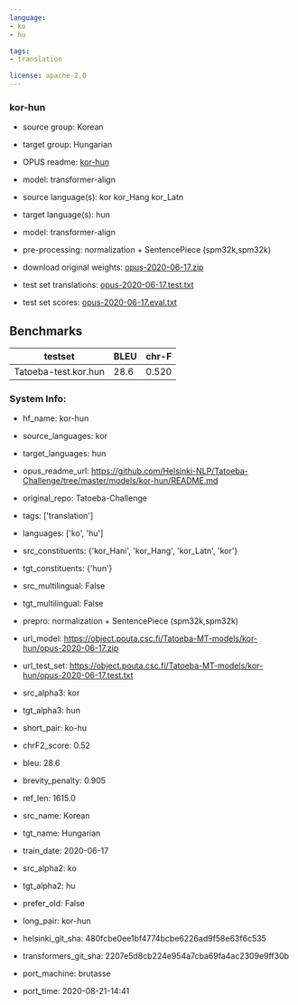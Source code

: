 ```yaml
---
language: 
- ko
- hu

tags:
- translation

license: apache-2.0
---
```


### kor-hun

* source group: Korean 
* target group: Hungarian 
*  OPUS readme: [kor-hun](https://github.com/Helsinki-NLP/Tatoeba-Challenge/tree/master/models/kor-hun/README.md)

*  model: transformer-align
* source language(s): kor kor_Hang kor_Latn
* target language(s): hun
* model: transformer-align
* pre-processing: normalization + SentencePiece (spm32k,spm32k)
* download original weights: [opus-2020-06-17.zip](https://object.pouta.csc.fi/Tatoeba-MT-models/kor-hun/opus-2020-06-17.zip)
* test set translations: [opus-2020-06-17.test.txt](https://object.pouta.csc.fi/Tatoeba-MT-models/kor-hun/opus-2020-06-17.test.txt)
* test set scores: [opus-2020-06-17.eval.txt](https://object.pouta.csc.fi/Tatoeba-MT-models/kor-hun/opus-2020-06-17.eval.txt)

## Benchmarks

| testset               | BLEU  | chr-F |
|-----------------------|-------|-------|
| Tatoeba-test.kor.hun 	| 28.6 	| 0.520 |


### System Info: 
- hf_name: kor-hun

- source_languages: kor

- target_languages: hun

- opus_readme_url: https://github.com/Helsinki-NLP/Tatoeba-Challenge/tree/master/models/kor-hun/README.md

- original_repo: Tatoeba-Challenge

- tags: ['translation']

- languages: ['ko', 'hu']

- src_constituents: {'kor_Hani', 'kor_Hang', 'kor_Latn', 'kor'}

- tgt_constituents: {'hun'}

- src_multilingual: False

- tgt_multilingual: False

- prepro:  normalization + SentencePiece (spm32k,spm32k)

- url_model: https://object.pouta.csc.fi/Tatoeba-MT-models/kor-hun/opus-2020-06-17.zip

- url_test_set: https://object.pouta.csc.fi/Tatoeba-MT-models/kor-hun/opus-2020-06-17.test.txt

- src_alpha3: kor

- tgt_alpha3: hun

- short_pair: ko-hu

- chrF2_score: 0.52

- bleu: 28.6

- brevity_penalty: 0.905

- ref_len: 1615.0

- src_name: Korean

- tgt_name: Hungarian

- train_date: 2020-06-17

- src_alpha2: ko

- tgt_alpha2: hu

- prefer_old: False

- long_pair: kor-hun

- helsinki_git_sha: 480fcbe0ee1bf4774bcbe6226ad9f58e63f6c535

- transformers_git_sha: 2207e5d8cb224e954a7cba69fa4ac2309e9ff30b

- port_machine: brutasse

- port_time: 2020-08-21-14:41